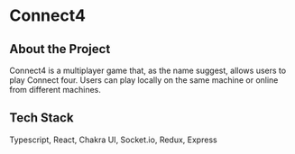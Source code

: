 # Connect4

## About the Project

Connect4 is a multiplayer game that, as the name suggest, allows users to play Connect four. Users can play locally on the same machine or online from different machines.

## Tech Stack

Typescript, React, Chakra UI, Socket.io, Redux, Express